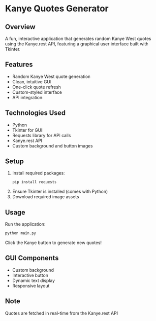 # Kanye Quotes Generator

## Overview
A fun, interactive application that generates random Kanye West quotes using the Kanye.rest API, featuring a graphical user interface built with Tkinter.

## Features
- Random Kanye West quote generation
- Clean, intuitive GUI
- One-click quote refresh
- Custom-styled interface
- API integration

## Technologies Used
- Python
- Tkinter for GUI
- Requests library for API calls
- Kanye.rest API
- Custom background and button images

## Setup
1. Install required packages:
   ```bash
   pip install requests
   ```
2. Ensure Tkinter is installed (comes with Python)
3. Download required image assets

## Usage
Run the application:
```bash
python main.py
```
Click the Kanye button to generate new quotes!

## GUI Components
- Custom background
- Interactive button
- Dynamic text display
- Responsive layout

## Note
Quotes are fetched in real-time from the Kanye.rest API
